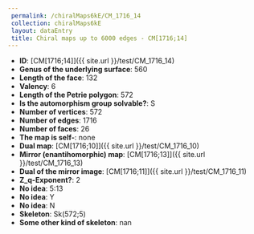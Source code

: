 ```yaml
--- 
 permalink: /chiralMaps6kE/CM_1716_14 
 collection: chiralMaps6kE
 layout: dataEntry
 title: Chiral maps up to 6000 edges - CM[1716;14]
---
```


- **ID**: [CM[1716;14]]({{ site.url }}/test/CM_1716_14)
- **Genus of the underlying surface**: 560
- **Length of the face**: 132
- **Valency**: 6
- **Length of the Petrie polygon**: 572
- **Is the automorphism group solvable?**: S
- **Number of vertices**: 572
- **Number of edges**: 1716
- **Number of faces**: 26
- **The map is self-**: none
- **Dual map**: [CM[1716;10]]({{ site.url }}/test/CM_1716_10)
- **Mirror (enantihomorphic) map**: [CM[1716;13]]({{ site.url }}/test/CM_1716_13)
- **Dual of the mirror image**: [CM[1716;11]]({{ site.url }}/test/CM_1716_11)
- **Z_q-Exponent?**: 2
- **No idea**:  5:13
- **No idea**: Y
- **No idea**: N
- **Skeleton**: Sk(572;5)
- **Some other kind of skeleton**: nan
